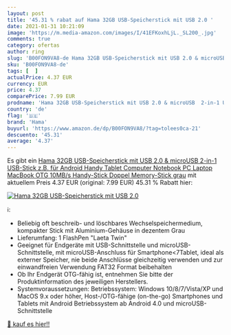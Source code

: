 ```yaml
---
layout: post
title: '45.31 % rabat auf Hama 32GB USB-Speicherstick mit USB 2.0 '
date: 2021-01-31 10:21:09
image: 'https://m.media-amazon.com/images/I/41EFKoxhLjL._SL200_.jpg'
comments: true
category: ofertas
author: ring
slug: 'B00FON9VA8-de Hama 32GB USB-Speicherstick mit USB 2.0 & microUSB 2-in-1...'
sku: 'B00FON9VA8-de'
tags: [  ]
actualPrice: 4.37 EUR
currency: EUR
price: 4.37
comparePrice: 7.99 EUR
prodname: 'Hama 32GB USB-Speicherstick mit USB 2.0 & microUSB  2-in-1 USB-Stick  z.B. für Android Handy  Tablet  Computer  Notebook  PC  Laptop  MacBook  OTG  10MB/s  Handy-Stick  Doppel Memory-Stick grau'
country: 'de'
flag: '🇩🇪'
brand: 'Hama'
buyurl: 'https://www.amazon.de/dp/B00FON9VA8/?tag=tolees0ca-21'
descuento: '45.31'
average: '4.37'
---
```


Es gibt ein [Hama 32GB USB-Speicherstick mit USB 2.0 & microUSB  2-in-1 USB-Stick  z.B. für Android Handy  Tablet  Computer  Notebook  PC  Laptop  MacBook  OTG  10MB/s  Handy-Stick  Doppel Memory-Stick grau](https://www.amazon.de/dp/B00FON9VA8/?tag=tolees0ca-21) mit aktuellem Preis 4.37 EUR (original: 7.99 EUR) 45.31 % Rabatt hier:

[![Hama 32GB USB-Speicherstick mit USB 2.0 ](https://m.media-amazon.com/images/I/41EFKoxhLjL._SL200_.jpg)](https://www.amazon.de/dp/B00FON9VA8/?tag=tolees0ca-21)

ℹ️:

- Beliebig oft beschreib- und löschbares Wechselspeichermedium, kompakter Stick mit Aluminium-Gehäuse in dezentem Grau
- Lieferumfang: 1 FlashPen "Laeta Twin"
- Geeignet für Endgeräte mit USB-Schnittstelle und microUSB-Schnittstelle, mit microUSB-Anschluss für Smartphone<7Tablet, ideal als externer Speicher, nie beide Anschlüsse gleichzeitig verwenden und zur einwandfreien Verwendung FAT32 Format beibehalten
- Ob Ihr Endgerät OTG-fähig ist, entnehmen Sie bitte der Produktinformation des jeweiligen Herstellers.
- Systemvoraussetzungen: Betriebssystem: Windows 10/8/7/Vista/XP und MacOS 9.x oder höher, Host-/OTG-fähige (on-the-go) Smartphones und Tablets mit Android Betriebssystem ab Android 4.0 und microUSB-Schnittstelle

[🛒 kauf es hier!!](https://www.amazon.de/dp/B00FON9VA8/?tag=tolees0ca-21)

